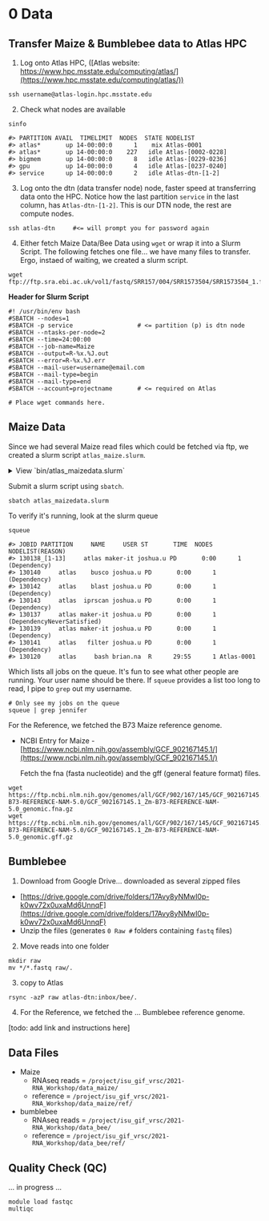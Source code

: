 # 0 Data

## Transfer Maize & Bumblebee data to Atlas HPC

1. Log onto Atlas HPC, ([Atlas website: https://www.hpc.msstate.edu/computing/atlas/](https://www.hpc.msstate.edu/computing/atlas/))

  ```
  ssh username@atlas-login.hpc.msstate.edu
  ```

2. Check what nodes are available

  ```
  sinfo

  #> PARTITION AVAIL  TIMELIMIT  NODES  STATE NODELIST 
  #> atlas*       up 14-00:00:0      1    mix Atlas-0001 
  #> atlas*       up 14-00:00:0    227   idle Atlas-[0002-0228] 
  #> bigmem       up 14-00:00:0      8   idle Atlas-[0229-0236] 
  #> gpu          up 14-00:00:0      4   idle Atlas-[0237-0240] 
  #> service      up 14-00:00:0      2   idle Atlas-dtn-[1-2] 
  ```

3. Log onto the dtn (data transfer node) node, faster speed at transferring data onto the HPC. Notice how the last partition `service` in the last column, has `Atlas-dtn-[1-2]`. This is our DTN node, the rest are compute nodes.

  ```
  ssh atlas-dtn     #<= will prompt you for password again
  ```

4. Either fetch Maize Data/Bee Data using `wget` or wrap it into a Slurm Script. The following fetches one file... we have many files to transfer. Ergo, instaed of waiting, we created a slurm script.

  ```
  wget ftp://ftp.sra.ebi.ac.uk/vol1/fastq/SRR157/004/SRR1573504/SRR1573504_1.fastq.gz
  ```

  **Header for Slurm Script**

  ```
  #! /usr/bin/env bash
  #SBATCH --nodes=1
  #SBATCH -p service                  # <= partition (p) is dtn node    
  #SBATCH --ntasks-per-node=2
  #SBATCH --time=24:00:00
  #SBATCH --job-name=Maize
  #SBATCH --output=R-%x.%J.out
  #SBATCH --error=R-%x.%J.err
  #SBATCH --mail-user=username@email.com
  #SBATCH --mail-type=begin
  #SBATCH --mail-type=end
  #SBATCH --account=projectname       # <= required on Atlas

  # Place wget commands here.
  ```

## Maize Data

Since we had several Maize read files which could be fetched via ftp, we created a slurm script `atlas_maize.slurm`.

<details><summary>View `bin/atlas_maizedata.slurm`</summary>

```
#! /usr/bin/env bash
#SBATCH --nodes=1
#SBATCH -p service            #<= notice how this is the dtn node
#SBATCH --ntasks-per-node=2
#SBATCH --time=24:00:00
#SBATCH --job-name=Maize
#SBATCH --output=R-%x.%J.out
#SBATCH --error=R-%x.%J.err
#SBATCH --mail-user=username@email.com
#SBATCH --mail-type=begin
#SBATCH --mail-type=end
#SBATCH --account=projectname       #<= atlas requires this

set -e
set -u

# === Set working directory and in/out variables
cd ${SLURM_SUBMIT_DIR}

# === Main Program
wget ftp://ftp.sra.ebi.ac.uk/vol1/fastq/SRR157/004/SRR1573504/SRR1573504_1.fastq.gz
wget ftp://ftp.sra.ebi.ac.uk/vol1/fastq/SRR157/004/SRR1573504/SRR1573504_2.fastq.gz
wget ftp://ftp.sra.ebi.ac.uk/vol1/fastq/SRR157/005/SRR1573505/SRR1573505_1.fastq.gz
wget ftp://ftp.sra.ebi.ac.uk/vol1/fastq/SRR157/005/SRR1573505/SRR1573505_2.fastq.gz
# ... other wget commands, shortened for ease of reading

```

</details>

Submit a slurm script using `sbatch`.
 
```
sbatch atlas_maizedata.slurm
```

To verify it's running, look at the slurm queue 

```
squeue

#> JOBID PARTITION     NAME     USER ST       TIME  NODES NODELIST(REASON) 
#> 130138_[1-13]     atlas maker-it joshua.u PD       0:00      1 (Dependency) 
#> 130140     atlas    busco joshua.u PD       0:00      1 (Dependency) 
#> 130142     atlas    blast joshua.u PD       0:00      1 (Dependency) 
#> 130143     atlas  iprscan joshua.u PD       0:00      1 (Dependency) 
#> 130137     atlas maker-it joshua.u PD       0:00      1 (DependencyNeverSatisfied) 
#> 130139     atlas maker-it joshua.u PD       0:00      1 (Dependency) 
#> 130141     atlas   filter joshua.u PD       0:00      1 (Dependency) 
#> 130120     atlas     bash brian.na  R      29:55      1 Atlas-0001 
```

Which lists all jobs on the queue. It's fun to see what other people are running. Your user name should be there. If `squeue` provides a list too long to read, I pipe to `grep` out my username.

```
# Only see my jobs on the queue
squeue | grep jennifer
```

For the Reference, we fetched the B73 Maize reference genome.

* NCBI Entry for Maize - [https://www.ncbi.nlm.nih.gov/assembly/GCF_902167145.1/](https://www.ncbi.nlm.nih.gov/assembly/GCF_902167145.1/)

  Fetch the fna (fasta nucleotide) and the gff (general feature format) files.

<!-- Need to unzip the fasta file before `gmap_build` can use it, or use the `--gunzip`. -->

  ```
  wget https://ftp.ncbi.nlm.nih.gov/genomes/all/GCF/902/167/145/GCF_902167145.1_Zm-B73-REFERENCE-NAM-5.0/GCF_902167145.1_Zm-B73-REFERENCE-NAM-5.0_genomic.fna.gz
  wget https://ftp.ncbi.nlm.nih.gov/genomes/all/GCF/902/167/145/GCF_902167145.1_Zm-B73-REFERENCE-NAM-5.0/GCF_902167145.1_Zm-B73-REFERENCE-NAM-5.0_genomic.gff.gz
  ```

## Bumblebee

1. Download from Google Drive... downloaded as several zipped files

  * [https://drive.google.com/drive/folders/17Avy8yNMwI0p-k0wv72x0uxaMd6UnnqF](https://drive.google.com/drive/folders/17Avy8yNMwI0p-k0wv72x0uxaMd6UnnqF)
  * Unzip the files (generates `0 Raw #` folders containing `fastq` files)

2. Move reads into one folder
  
  ```
  mkdir raw
  mv */*.fastq raw/.
  ```
  
3. copy to Atlas

  ```
  rsync -azP raw atlas-dtn:inbox/bee/.
  ```
  
4. For the Reference, we fetched the ... Bumblebee reference genome.

  [todo: add link and instructions here]
  
## Data Files

* Maize 
  * RNAseq reads = `/project/isu_gif_vrsc/2021-RNA_Workshop/data_maize/`
  * reference = `/project/isu_gif_vrsc/2021-RNA_Workshop/data_maize/ref/`
* bumblebee 
  * RNAseq reads = `/project/isu_gif_vrsc/2021-RNA_Workshop/data_bee/`
  * reference = `/project/isu_gif_vrsc/2021-RNA_Workshop/data_bee/ref/`


## Quality Check (QC)

... in progress ...

```
module load fastqc
multiqc
```
